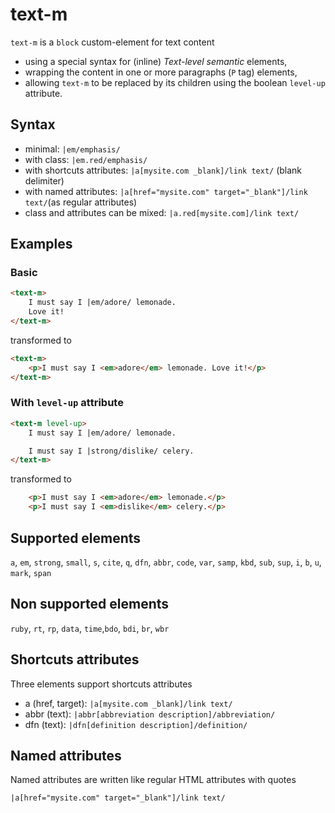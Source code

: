 # text-m

`text-m` is a `block` custom-element for text content
- using a special syntax for (inline) *Text-level semantic* elements,
- wrapping the content in one or more paragraphs (`P` tag) elements,
- allowing `text-m` to be replaced by its children using the boolean `level-up` attribute.

## Syntax

- minimal: `|em/emphasis/`
- with class: `|em.red/emphasis/`
- with shortcuts attributes: `|a[mysite.com _blank]/link text/` (blank delimiter)
- with named attributes: `|a[href="mysite.com" target="_blank"]/link text/`(as regular attributes)
- class and attributes can be mixed: `|a.red[mysite.com]/link text/` 

## Examples

### Basic
```html
<text-m>
    I must say I |em/adore/ lemonade.
    Love it!
</text-m>
```
transformed to
```html
<text-m>
    <p>I must say I <em>adore</em> lemonade. Love it!</p>
</text-m>
```
### With `level-up` attribute
```html
<text-m level-up>
    I must say I |em/adore/ lemonade.

    I must say I |strong/dislike/ celery.
</text-m>
```
transformed to
```html
    <p>I must say I <em>adore</em> lemonade.</p>
    <p>I must say I <em>dislike</em> celery.</p>
```

## Supported elements

`a`, `em`, `strong`, `small`, `s`, `cite`, `q`, `dfn`, `abbr`, `code`, `var`, `samp`, `kbd`, `sub`, `sup`, `i`, `b`, `u`, `mark`, `span`

## Non supported elements

`ruby`, `rt`, `rp`, `data`, `time`,`bdo`, `bdi`, `br`, `wbr`

## Shortcuts attributes
Three elements support shortcuts attributes
- a (href, target): `|a[mysite.com _blank]/link text/`
- abbr (text): `|abbr[abbreviation description]/abbreviation/`
- dfn (text): `|dfn[definition description]/definition/`

## Named attributes

Named attributes are written like regular HTML attributes with quotes

`|a[href="mysite.com" target="_blank"]/link text/`








